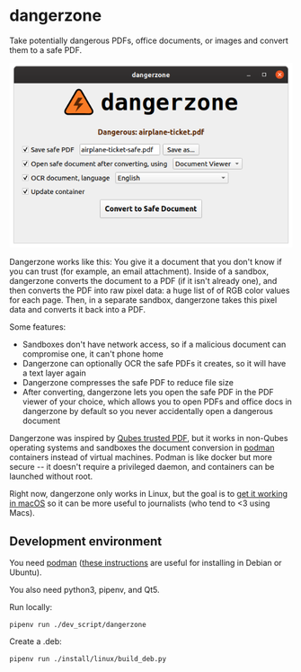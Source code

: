 # dangerzone

Take potentially dangerous PDFs, office documents, or images and convert them to a safe PDF.

![Screenshot](./assets/screenshot.png)

Dangerzone works like this: You give it a document that you don't know if you can trust (for example, an email attachment). Inside of a sandbox, dangerzone converts the document to a PDF (if it isn't already one), and then converts the PDF into raw pixel data: a huge list of of RGB color values for each page. Then, in a separate sandbox, dangerzone takes this pixel data and converts it back into a PDF.

Some features:

- Sandboxes don't have network access, so if a malicious document can compromise one, it can't phone home
- Dangerzone can optionally OCR the safe PDFs it creates, so it will have a text layer again
- Dangerzone compresses the safe PDF to reduce file size
- After converting, dangerzone lets you open the safe PDF in the PDF viewer of your choice, which allows you to open PDFs and office docs in dangerzone by default so you never accidentally open a dangerous document

Dangerzone was inspired by [Qubes trusted PDF](https://blog.invisiblethings.org/2013/02/21/converting-untrusted-pdfs-into-trusted.html), but it works in non-Qubes operating systems and sandboxes the document conversion in [podman](https://podman.io/) containers instead of virtual machines. Podman is like docker but more secure -- it doesn't require a privileged daemon, and containers can be launched without root.

Right now, dangerzone only works in Linux, but the goal is to [get it working in macOS](https://github.com/firstlookmedia/dangerzone/issues/1) so it can be more useful to journalists (who tend to <3 using Macs).

## Development environment

You need [podman](https://podman.io/getting-started/installation) ([these instructions](https://kushaldas.in/posts/podman-on-debian-buster.html) are useful for installing in Debian or Ubuntu).

You also need python3, pipenv, and Qt5.

Run locally:

```
pipenv run ./dev_script/dangerzone
```

Create a .deb:

```
pipenv run ./install/linux/build_deb.py
```
